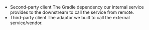 - Second-party client
The Gradle dependency our internal service provides to the downstream to call the service from remote.
- Third-party client
The adaptor we built to call the external service/vendor.